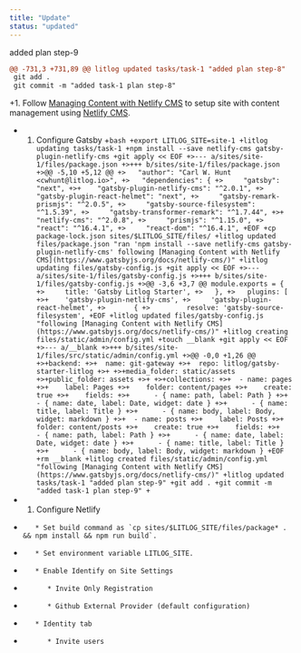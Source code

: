 ```yaml
---
title: "Update"
status: "updated"
---
```

added plan step-9
```diff
@@ -731,3 +731,89 @@ litlog updated tasks/task-1 "added plan step-8"
 git add .
 git commit -m "added task-1 plan step-8"
 ```
+1. Follow [Managing Content with Netlify CMS](https://www.gatsbyjs.org/docs/netlify-cms/) to setup site with content management using [Netlify CMS](https://github.com/netlify/netlify-cms).
+    1. Configure Gatsby
+```bash
+export LITLOG_SITE=site-1
+litlog updating tasks/task-1
+npm install --save netlify-cms gatsby-plugin-netlify-cms
+git apply << EOF
+>--- a/sites/site-1/files/package.json
+>+++ b/sites/site-1/files/package.json
+>@@ -5,10 +5,12 @@
+>   "author": "Carl W. Hunt <cwhunt@litlog.io>",
+>   "dependencies": {
+>     "gatsby": "next",
+>+    "gatsby-plugin-netlify-cms": "^2.0.1",
+>     "gatsby-plugin-react-helmet": "next",
+>     "gatsby-remark-prismjs": "^2.0.5",
+>     "gatsby-source-filesystem": "^1.5.39",
+>     "gatsby-transformer-remark": "^1.7.44",
+>+    "netlify-cms": "^2.0.8",
+>     "prismjs": "^1.15.0",
+>     "react": "^16.4.1",
+>     "react-dom": "^16.4.1",
+EOF
+cp package-lock.json sites/$LITLOG_SITE/files/
+litlog updated files/package.json "ran 'npm install --save netlify-cms gatsby-plugin-netlify-cms' following [Managing Content with Netlify CMS](https://www.gatsbyjs.org/docs/netlify-cms/)"
+litlog updating files/gatsby-config.js
+git apply << EOF
+>--- a/sites/site-1/files/gatsby-config.js
+>+++ b/sites/site-1/files/gatsby-config.js
+>@@ -3,6 +3,7 @@ module.exports = {
+>     title: 'Gatsby Litlog Starter',
+>   },
+>   plugins: [
+>+    'gatsby-plugin-netlify-cms',
+>     'gatsby-plugin-react-helmet',
+>       {
+>         resolve: 'gatsby-source-filesystem',
+EOF
+litlog updated files/gatsby-config.js "following [Managing Content with Netlify CMS](https://www.gatsbyjs.org/docs/netlify-cms/)"
+litlog creating files/static/admin/config.yml
+touch __blank
+git apply << EOF
+>--- a/__blank
+>+++ b/sites/site-1/files/src/static/admin/config.yml
+>@@ -0,0 +1,26 @@
+>+backend:
+>+  name: git-gateway
+>+  repo: litlog/gatsby-starter-litlog
+>+
+>+media_folder: static/assets
+>+public_folder: assets
+>+
+>+collections:
+>+  - name: pages
+>+    label: Pages
+>+    folder: content/pages
+>+    create: true
+>+    fields:
+>+      - { name: path, label: Path }
+>+      - { name: date, label: Date, widget: date }
+>+      - { name: title, label: Title }
+>+      - { name: body, label: Body, widget: markdown }
+>+  - name: posts
+>+    label: Posts
+>+    folder: content/posts
+>+    create: true
+>+    fields:
+>+      - { name: path, label: Path }
+>+      - { name: date, label: Date, widget: date }
+>+      - { name: title, label: Title }
+>+      - { name: body, label: Body, widget: markdown }
+EOF
+rm __blank
+litlog created files/static/admin/config.yml "following [Managing Content with Netlify CMS](https://www.gatsbyjs.org/docs/netlify-cms/)"
+litlog updated tasks/task-1 "added plan step-9"
+git add .
+git commit -m "added task-1 plan step-9"
+```
+    1. Configure Netlify
+        * Set build command as `cp sites/$LITLOG_SITE/files/package* . && npm install && npm run build`.
+        * Set environment variable LITLOG_SITE.
+        * Enable Identify on Site Settings
+           * Invite Only Registration
+           * Github External Provider (default configuration)
+        * Identity tab
+           * Invite users
```